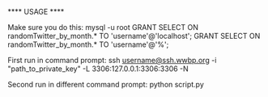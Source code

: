 **** USAGE ****

Make sure you do this:
mysql -u root
GRANT SELECT ON randomTwitter_by_month.* TO 'username'@'localhost';
GRANT SELECT ON randomTwitter_by_month.* TO 'username'@'%';

First run in command prompt: 
ssh username@ssh.wwbp.org -i "path_to_private_key" -L 3306:127.0.0.1:3306:3306 -N

Second run in different command prompt:
python script.py <username> <path to output file>